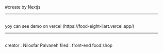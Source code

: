 #create by Nextjs
<hr/>
<br/>
yoy can see demo on vercel (https://food-eight-liart.vercel.app/)
<hr/>
<br/>
creator : Niloofar Palvaneh
filed : front-end
food shop
